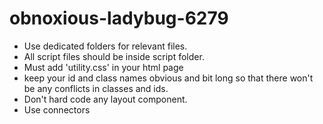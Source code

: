# obnoxious-ladybug-6279
 - Use dedicated folders for relevant files.
 - All script files should be inside script folder.
 - Must add 'utility.css' in your html page 
 - keep your id and class names obvious and bit long so that there won't be any conflicts in classes and ids.
 - Don't hard code any layout component.
 - Use connectors 